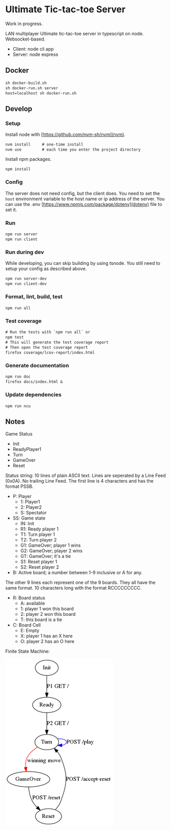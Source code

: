 Ultimate Tic-tac-toe Server
===========================

Work in progress.

LAN multiplayer Ultimate tic-tac-toe server in typescript on node.
Websocket-based.

- Client: node cli app
- Server: node express


Docker
------

    sh docker-build.sh
    sh docker-run.sh server
    host=localhost sh docker-run.sh


Develop
-------

### Setup ###

Install node with [https://github.com/nvm-sh/nvm](nvm).

    nvm install     # one-time install
    nvm use         # each time you enter the project directory

Install npm packages.

    npm install


### Config ###

The server does not need config, but the client does.
You need to set the `host` environment variable to the host name or ip address of the server.
You can use the .env [https://www.npmjs.com/package/dotenv](dotenv) file to set it.


### Run ###

    npm run server
    npm run client


### Run during dev ###

While developing, you can skip building by using tsnode.
You still need to setup your config as described above.

    npm run server-dev
    npm run client-dev


### Format, lint, build, test ###

    npm run all


### Test coverage ###

    # Run the tests with `npm run all` or
    npm test
    # This will generate the test coverage report
    # Then open the test coverage report
    firefox coverage/lcov-report/index.html


### Generate documentation ###

    npm run doc
    firefox docs/index.html &


### Update dependencies ###

    npm run ncu


Notes
-----

Game Status
- Init
- ReadyPlayer1
- Turn
- GameOver
- Reset

Status string: 10 lines of plain ASCII text.
Lines are seperated by a Line Feed (0x0A).
No trailing Line Feed.
The first line is 4 characters and has the format PSSB.
- P: Player
    - 1: Player1
    - 2: Player2
    - S: Spectator
- SS: Game state
    - IN: Init
    - R1: Ready player 1
    - T1: Turn player 1
    - T2: Turn player 2
    - G1: GameOver; player 1 wins
    - G2: GameOver; player 2 wins
    - GT: GameOver; it's a tie
    - S1: Reset player 1
    - S2: Reset player 2
- B: Active board; a number between 1-9 inclusive or A for any.

The other 9 lines each represent one of the 9 boards.
They all have the same format.
10 characters long with the format RCCCCCCCCC.
- R: Board status
    - A: available
    - 1: player 1 won this board
    - 2: player 2 won this board
    - T: this board is a tie
- C: Board Cell
    - E: Empty
    - X: player 1 has an X here
    - O: player 2 has an O here

Finite State Machine:

![finite-state-machine.png](finite-state-machine.png)
